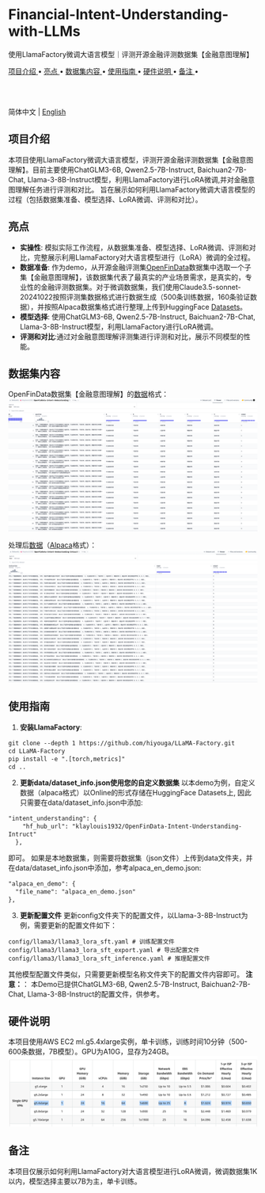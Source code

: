 <div align="left">

  
  # Financial-Intent-Understanding-with-LLMs

  使用LlamaFactory微调大语言模型｜评测开源金融评测数据集【金融意图理解】

  <a href="#-项目介绍">项目介绍 </a> •
  <a href="#-亮点">亮点 </a> •
  <a href="#-数据集内容">数据集内容 </a> •
  <a href="#-使用指南">使用指南 </a> •
  <a href="#-硬件说明">硬件说明 </a> •
  <a href="#-备注"> 备注 </a> •

  <br />
  <br />

  简体中文 | [English](README_EN.md)

</div>


## 项目介绍
本项目使用LlamaFactory微调大语言模型，评测开源金融评测数据集【金融意图理解】。目前主要使用ChatGLM3-6B, Qwen2.5-7B-Instruct, Baichuan2-7B-Chat, Llama-3-8B-Instruct模型，利用LlamaFactory进行LoRA微调,并对金融意图理解任务进行评测和对比。
旨在展示如何利用LlamaFactory微调大语言模型的过程（包括数据集准备、模型选择、LoRA微调、评测和对比）。

## 亮点

- **实操性**: 模拟实际工作流程，从数据集准备、模型选择、LoRA微调、评测和对比，完整展示利用LlamaFactory对大语言模型进行（LoRA）微调的全过程。
- **数据准备**: 作为demo，从开源金融评测集[OpenFinData](https://github.com/open-compass/OpenFinData/releases/download/release/openfindata_release.zip)数据集中选取一个子集【金融意图理解】，该数据集代表了最真实的产业场景需求，是真实的，专业性的金融评测数据集。对于微调数据集，我们使用Claude3.5-sonnet-20241022按照评测集数据格式进行数据生成（500条训练数据，160条验证数据），并按照Alpaca数据集格式进行整理,上传到HuggingFace [Datasets](https://huggingface.co/datasets/klaylouis1932/OpenFinData-Intent-Understanding-Intruct)。
- **模型选择**: 使用ChatGLM3-6B, Qwen2.5-7B-Instruct, Baichuan2-7B-Chat, Llama-3-8B-Instruct模型，利用LlamaFactory进行LoRA微调。
- **评测和对比**:通过对金融意图理解评测集进行评测和对比，展示不同模型的性能。



## 数据集内容


OpenFinData数据集【金融意图理解】的[数据](https://huggingface.co/datasets/klaylouis1932/OpenFinData-Intent-Understanding)格式：
![# ](assets/dataset-1.png)

处理后[数据](https://huggingface.co/datasets/klaylouis1932/OpenFinData-Intent-Understanding-Intruct)（[Alpaca](https://github.com/tatsu-lab/stanford_alpaca)格式）：
![# ](assets/dataset-2.png)

## 使用指南

1. **安装LlamaFactory**: 
```
git clone --depth 1 https://github.com/hiyouga/LLaMA-Factory.git
cd LLaMA-Factory
pip install -e ".[torch,metrics]"
cd .. 
```
2. **更新data/dataset_info.json使用您的自定义数据集**
以本demo为例，自定义数据（alpaca格式）以Online的形式存储在HuggingFace Datasets上, 因此只需要在data/dataset_info.json中添加:
```
"intent_understanding": {
    "hf_hub_url": "klaylouis1932/OpenFinData-Intent-Understanding-Intruct"
  },
```
  即可。
  如果是本地数据集，则需要将数据集（json文件）上传到data文件夹，并在data/dataset_info.json中添加，参考alpaca_en_demo.json:
  ```
  "alpaca_en_demo": {
    "file_name": "alpaca_en_demo.json"
  },
  ```
3. **更新配置文件**
更新config文件夹下的配置文件，以Llama-3-8B-Instruct为例，需要更新的配置文件如下：
```
config/llama3/llama3_lora_sft.yaml # 训练配置文件
config/llama3/llama3_lora_sft_export.yaml # 导出配置文件
config/llama3/llama3_lora_sft_inference.yaml # 推理配置文件
```
其他模型配置文件类似，只需要更新模型名称文件夹下的配置文件内容即可。
**注意：**： 本Demo已提供ChatGLM3-6B, Qwen2.5-7B-Instruct, Baichuan2-7B-Chat, Llama-3-8B-Instruct的配置文件，供参考。

## 硬件说明
本项目使用AWS EC2 ml.g5.4xlarge实例，单卡训练，训练时间10分钟（500-600条数据，7B模型）。GPU为A10G，显存为24GB。
![#](assets/g5-instance.png)

## 备注

本项目仅展示如何利用LlamaFactory对大语言模型进行LoRA微调，微调数据集1K以内，模型选择主要以7B为主，单卡训练。







